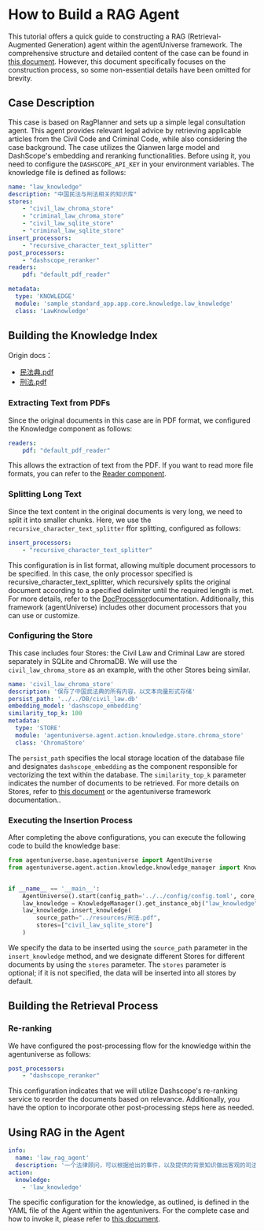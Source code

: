 # How to Build a RAG Agent

This tutorial offers a quick guide to constructing a RAG (Retrieval-Augmented Generation) agent within the agentUniverse framework. The comprehensive structure and detailed content of the case can be found in [this document](../Examples/Legal_Advice.md). However, this document specifically focuses on the construction process, so some non-essential details have been omitted for brevity.

## Case Description
This case is based on RagPlanner and sets up a simple legal consultation agent. This agent provides relevant legal advice by retrieving applicable articles from the Civil Code and Criminal Code, while also considering the case background. The case utilizes the Qianwen large model and DashScope's embedding and reranking functionalities. Before using it, you need to configure the  `DASHSCOPE_API_KEY` in your environment variables.
The knowledge file is defined as follows:
```yaml
name: "law_knowledge"
description: "中国民法与刑法相关的知识库"
stores:
    - "civil_law_chroma_store"
    - "criminal_law_chroma_store"
    - "civil_law_sqlite_store"
    - "criminal_law_sqlite_store"
insert_processors:
    - "recursive_character_text_splitter"
post_processors:
    - "dashscope_reranker"
readers:
    pdf: "default_pdf_reader"

metadata:
  type: 'KNOWLEDGE'
  module: 'sample_standard_app.app.core.knowledge.law_knowledge'
  class: 'LawKnowledge'
```

## Building the Knowledge Index

Origin docs：
- [民法典.pdf](../../../../sample_standard_app/app/resources/民法典.pdf)
- [刑法.pdf](../../../../sample_standard_app/app/resources/刑法.pdf)

### Extracting Text from PDFs
Since the original documents in this case are in PDF format, we configured the Knowledge component as follows:
```yaml
readers:
    pdf: "default_pdf_reader"
```
This allows the extraction of text from the PDF. If you want to read more file formats, you can refer to the [Reader component](../In-Depth_Guides/Tutorials/Knowledge/Reader.md).

### Splitting Long Text
Since the text content in the original documents is very long, we need to split it into smaller chunks. Here, we use the `recursive_character_text_splitter` ffor splitting, configured as follows:
```yaml
insert_processors:
    - "recursive_character_text_splitter"
```
This configuration is in list format, allowing multiple document processors to be specified. In this case, the only processor specified is recursive_character_text_splitter, which recursively splits the original document according to a specified delimiter until the required length is met. For more details, refer to the  [DocProcessor](../In-Depth_Guides/Tutorials/Knowledge/DocProcessor.md)documentation. Additionally, this framework (agentUniverse) includes other document processors that you can use or customize.

### Configuring the Store
This case includes four Stores: the Civil Law and Criminal Law are stored separately in SQLite and ChromaDB. We will use the `civil_law_chroma_store` as an example, with the other Stores being similar.
```yaml
name: 'civil_law_chroma_store'
description: '保存了中国民法典的所有内容，以文本向量形式存储'
persist_path: '../../DB/civil_law.db'
embedding_model: 'dashscope_embedding'
similarity_top_k: 100
metadata:
  type: 'STORE'
  module: 'agentuniverse.agent.action.knowledge.store.chroma_store'
  class: 'ChromaStore'
```

The `persist_path` specifies the local storage location of the database file and designates `dashscope_embedding` as the component responsible for vectorizing the text within the database. The `similarity_top_k` parameter indicates the number of documents to be retrieved. For more details on Stores, refer to [this document](../In-Depth_Guides/Tutorials/Knowledge/Store.md) or the agentuniverse framework documentation..

### Executing the Insertion Process

After completing the above configurations, you can execute the following code to build the knowledge base:
```python
from agentuniverse.base.agentuniverse import AgentUniverse
from agentuniverse.agent.action.knowledge.knowledge_manager import KnowledgeManager


if __name__ == '__main__':
    AgentUniverse().start(config_path='../../config/config.toml', core_mode=True)
    law_knowledge = KnowledgeManager().get_instance_obj("law_knowledge")
    law_knowledge.insert_knowledge(
        source_path="../resources/刑法.pdf",
        stores=["civil_law_sqlite_store"]
    )
```
We specify the data to be inserted using the `source_path` parameter in the `insert_knowledge` method, and we designate different Stores for different documents by using the  `stores` parameter. The `stores` parameter is optional; if it is not specified, the data will be inserted into all stores by default.

## Building the Retrieval Process

### Re-ranking
We have configured the post-processing flow for the knowledge within the agentuniverse as follows:
```yaml
post_processors:
    - "dashscope_reranker"
```
This configuration indicates that we will utilize Dashscope's re-ranking service to reorder the documents based on relevance. Additionally, you have the option to incorporate other post-processing steps here as needed.

## Using RAG in the Agent

```yaml
info:
  name: 'law_rag_agent'
  description: '一个法律顾问，可以根据给出的事件，以及提供的背景知识做出客观的司法判断'
action:
  knowledge:
    - 'law_knowledge'
```
The specific configuration for the knowledge, as outlined, is defined in the YAML file of the Agent within the agentunivers.
For the complete case and how to invoke it, please refer to  [this document](../Examples/Legal_Advice.md).